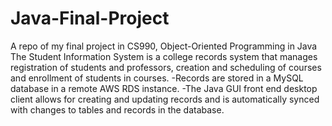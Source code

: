 # Java-Final-Project
A repo of my final project in CS990, Object-Oriented Programming in Java
The Student Information System is a college records system that manages registration of students and professors, creation and
scheduling of courses and enrollment of students in courses.
  -Records are stored in a MySQL database in a remote AWS RDS instance.
  -The Java GUI front end desktop client allows for creating and updating records and is automatically
   synced with changes to tables and records in the database.
